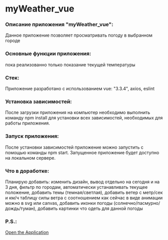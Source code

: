 # myWeather_vue

### Описание приложения "myWeather_vue":

Данное приложение позволяет просматривать погоду в выбранном городе

### Основные функции приложения:

пока реализованно только показание текущей температуры

### Стек:

Приложение разработано с использованием vue: "3.3.4", axios, eslint

### Установка зависимостей:

После загрузки приложения на компьютер необходимо выполнить команду npm install для установки всех зависимостей, необходимых для работы приложения.

### Запуск приложения:

После установки зависимостей приложение можно запустить с помощью команды npm start. Запущенное приложение будет доступно на локальном сервере.

### Что в доработке:

Планирую добавить: изменить дизайн, вывод отдельно на сегодня и на 3 дня, фильтр по городам, автоматически устанавливать текущее положение, добавить темы (темная/светлая), добавить ветер с метр/сек и км/ч таблицу силы ветра с соотношением как сейчас в виде анимации можно в svg или canvas, добавить иконки погоды (солнечно/пасмурно/дождь/туман),
добавить картинки что одеть для данной погоды

### P.S.:

[Open the Application](https://main--classy-queijadas-655f8e.netlify.app/)

